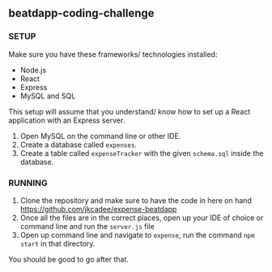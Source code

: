 ## beatdapp-coding-challenge

### SETUP
Make sure you have these frameworks/ technologies installed:
- Node.js
- React
- Express
- MySQL and SQL

This setup will assume that you understand/ know how to set up a React application with an Express server.

1. Open MySQL on the command line or other IDE.
2. Create a database called `expenses`.
3. Create a table called `expenseTracker` with the given `schema.sql` inside the database.

### RUNNING
1. Clone the repository and make sure to have the code in here on hand https://github.com/jkcadee/expense-beatdapp
2. Once all the files are in the correct places, open up your IDE of choice or command line and run the `server.js` file
3. Open up command line and navigate to `expense`, run the command `npm start` in that directory. 

You should be good to go after that.
